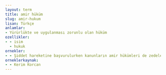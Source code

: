 ```yaml
---
layout: term
title: amir hüküm
slug: amir-hukum
lisan: Türkçe
anlamlar:
- Yürürlükte ve uygulanması zorunlu olan hüküm
ozellikler:
- - isim
  - hukuk
ornekler:
- - Şiddet hareketine başvurulurken kanunların amir hükümleri de zedelenmemeliydi.
orneklerkaynak:
- - Kerim Korcan
---
```

